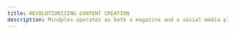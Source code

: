 ```yaml
---
title: REVOLUTIONIZING CONTENT CREATION
description: Mindplex operates as both a magazine and a social media platform, providing a dynamic and interactive space for creators, influencers, and media enthusiasts to connect, collaborate, and share their ideas. Our Al-powered Content Factory facilitate seamless content creation anc curation, enabling members to express their creativity, explore new storytelling techniques, and engage with audiences in innovative ways.
---
```

